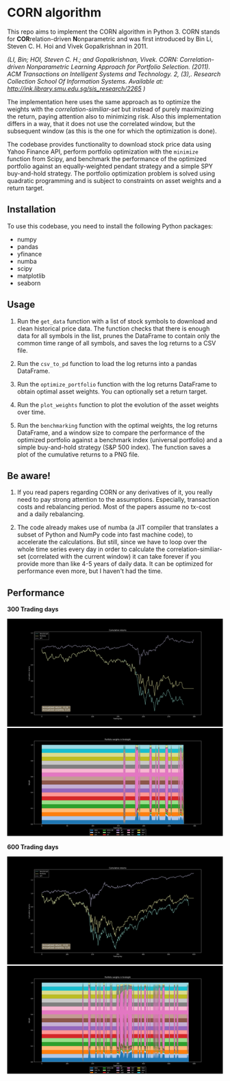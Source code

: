 # CORN algorithm

This repo aims to implement the CORN algorithm in Python 3. CORN stands for **COR**relation-driven **N**onparametric and was first introduced by Bin Li, Steven C. H. Hoi and Vivek Gopalkrishnan in 2011.


*(LI, Bin; HOI, Steven C. H.; and Gopalkrishnan, Vivek. CORN: Correlation-driven Nonparametric Learning Approach for Portfolio Selection. (2011). ACM Transactions on Intelligent Systems and Technology. 2, (3),. Research Collection School Of Information Systems. Available at: http://ink.library.smu.edu.sg/sis_research/2265
)*


The implementation here uses the same approach as to optimize the weights with the *correlation-similiar-set* but instead of purely maximizing the return, paying attention also to minimizing risk. Also this implementation differs in a way, that it does not use the correlated window, but the subsequent window (as this is the one for which the optimization is done).

The codebase provides functionality to download stock price data using Yahoo Finance API, perform portfolio optimization with the `minimize` function from Scipy, and benchmark the performance of the optimized portfolio against an equally-weighted pendant strategy and a simple SPY buy-and-hold strategy. The portfolio optimization problem is solved using quadratic programming and is subject to constraints on asset weights and a return target.

## Installation

To use this codebase, you need to install the following Python packages:

- numpy
- pandas
- yfinance
- numba
- scipy
- matplotlib
- seaborn

## Usage

1. Run the `get_data` function with a list of stock symbols to download and clean historical price data. The function checks that there is enough data for all symbols in the list, prunes the DataFrame to contain only the common time range of all symbols, and saves the log returns to a CSV file.

2. Run the `csv_to_pd` function to load the log returns into a pandas DataFrame.

3. Run the `optimize_portfolio` function with the log returns DataFrame to obtain optimal asset weights. You can optionally set a return target.

4. Run the `plot_weights` function to plot the evolution of the asset weights over time.

5. Run the `benchmarking` function with the optimal weights, the log returns DataFrame, and a window size to compare the performance of the optimized portfolio against a benchmark index (universal portfolio) and a simple buy-and-hold strategy (S&P 500 index). The function saves a plot of the cumulative returns to a PNG file.

## Be aware!

1. If you read papers regarding CORN or any derivatives of it, you really need to pay strong attention to the assumptions. Especially, transaction costs and rebalancing period. Most of the papers assume no tx-cost and a daily rebalancing.

2. The code already makes use of numba (a JIT compiler that translates a subset of Python and NumPy code into fast machine code), to accelerate the calculations. But still, since we have to loop over the whole time series every day in order to calculate the correlation-similiar-set (correlated with the current window) it can take forever if you provide more than like 4-5 years of daily data. It can be optimized for performance even more, but I haven't had the time.


## Performance

**300 Trading days**

![300 Trading days performance](/output/300days_perf.png)
![300 Trading days weights](/output/300days_weights.png)



**600 Trading days**

![600 Trading days performance](/output/600days_perf.png)
![600 Trading days weights](/output/600days_weights.png)
